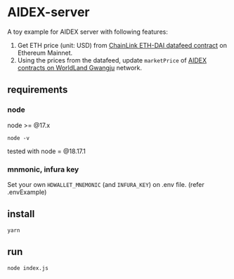# AIDEX-server  
A toy example for AIDEX server with following features:  
1. Get ETH price (unit: USD) from [ChainLink ETH-DAI datafeed contract](https://etherscan.io/address/0x5f4ec3df9cbd43714fe2740f5e3616155c5b841) on Ethereum Mainnet.
2. Using the prices from the datafeed, update `marketPrice` of [AIDEX contracts on WorldLand Gwangju](https://testscan.worldland.foundation/address/0xbB66cFAC2Fc7156F051785f3d4C1DA142A9C3b09) network.

## requirements
### node
node >= @17.x  
```
node -v
```  
tested with node = @18.17.1  
### mnmonic, infura key 
Set your own `HDWALLET_MNEMONIC` (and `INFURA_KEY`) on .env file. (refer .envExample)  

## install
```
yarn
```

## run
```
node index.js
```